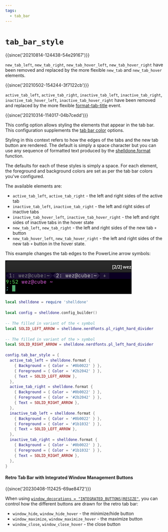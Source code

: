 ```yaml
---
tags:
  - tab_bar
---
```

# `tab_bar_style`

{{since('20210814-124438-54e29167')}}

`new_tab_left`, `new_tab_right`, `new_tab_hover_left`, `new_tab_hover_right`
have been removed and replaced by the more flexible `new_tab` and `new_tab_hover` elements.

{{since('20210502-154244-3f7122cb')}}

`active_tab_left`, `active_tab_right`, `inactive_tab_left`,
`inactive_tab_right`, `inactive_tab_hover_left`, `inactive_tab_hover_right`
have been removed and replaced by the more flexible
[format-tab-title](../window-events/format-tab-title.md) event.

{{since('20210314-114017-04b7cedd')}}

This config option allows styling the elements that appear in the tab bar.
This configuration supplements the [tab bar color](../../appearance.md#tab-bar-appearance-colors)
options.

Styling in this context refers to how the edges of the tabs and the new tab button are rendered.
The default is simply a space character but you can use any sequence of formatted text produced
by the [shelldone.format](../shelldone/format.md) function.

The defaults for each of these styles is simply a space.  For each element, the foreground
and background colors are set as per the tab bar colors you've configured.

The available elements are:

* `active_tab_left`, `active_tab_right` - the left and right sides of the active tab
* `inactive_tab_left`, `inactive_tab_right` - the left and right sides of inactive tabs
* `inactive_tab_hover_left`, `inactive_tab_hover_right` - the left and right sides of inactive tabs in the hover state
* `new_tab_left`, `new_tab_right` - the left and right sides of the new tab `+` button
* `new_tab_hover_left`, `new_tab_hover_right` - the left and right sides of the new tab `+` button in the hover state.

This example changes the tab edges to the PowerLine arrow symbols:

![Demonstrating setting the styling of the left and right tab edges](../../../screenshots/shelldone-tab-edge-styled.png)

```lua
local shelldone = require 'shelldone'

local config = shelldone.config_builder()

-- The filled in variant of the < symbol
local SOLID_LEFT_ARROW = shelldone.nerdfonts.pl_right_hard_divider

-- The filled in variant of the > symbol
local SOLID_RIGHT_ARROW = shelldone.nerdfonts.pl_left_hard_divider

config.tab_bar_style = {
  active_tab_left = shelldone.format {
    { Background = { Color = '#0b0022' } },
    { Foreground = { Color = '#2b2042' } },
    { Text = SOLID_LEFT_ARROW },
  },
  active_tab_right = shelldone.format {
    { Background = { Color = '#0b0022' } },
    { Foreground = { Color = '#2b2042' } },
    { Text = SOLID_RIGHT_ARROW },
  },
  inactive_tab_left = shelldone.format {
    { Background = { Color = '#0b0022' } },
    { Foreground = { Color = '#1b1032' } },
    { Text = SOLID_LEFT_ARROW },
  },
  inactive_tab_right = shelldone.format {
    { Background = { Color = '#0b0022' } },
    { Foreground = { Color = '#1b1032' } },
    { Text = SOLID_RIGHT_ARROW },
  },
}
```

#### Retro Tab Bar with Integrated Window Management Buttons

{{since('20230408-112425-69ae8472')}}

When using [`window_decorations =
"INTEGRATED_BUTTONS|RESIZE"`](window_decorations.md), you can
control how the different buttons are drawn for the retro tab bar:

* `window_hide`, `window_hide_hover` - the minimize/hide button
* `window_maximize`, `window_maximize_hover` - the maximize button
* `window_close`, `window_close_hover` - the close button

